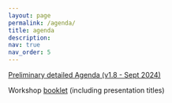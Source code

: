 ```yaml
---
layout: page
permalink: /agenda/
title: agenda
description: 
nav: true
nav_order: 5
---
```



[Preliminary detailed Agenda (v1.8 - Sept 2024)](https://autocfd4.s3.eu-west-1.amazonaws.com/AutoCFD4DraftDetailedAgendav1.8.pdf)

Workshop [booklet](https://autocfd4.s3.eu-west-1.amazonaws.com/AutoCFD4Booklet-v1.8.pdf) (including presentation titles)

